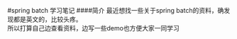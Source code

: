 #spring batch 学习笔记
####简介
最近想找一些关于spring batch的资料，确发现都是英文的，比较头疼。<br>
所以打算自己边查看资料，边写一些demo也方便大家一同学习

